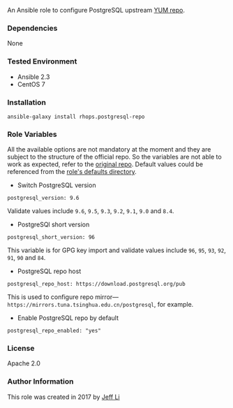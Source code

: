 An Ansible role to configure PostgreSQL upstream [YUM repo](https://download.postgresql.org/pub/repos/yum/).

### Dependencies
None

### Tested Environment
* Ansible 2.3
* CentOS 7

### Installation

```
ansible-galaxy install rhops.postgresql-repo
```

### Role Variables
All the available options are not mandatory at the moment and they are subject to the structure of the official repo. So the variables are not able to work as expected, refer to the [original repo](https://download.postgresql.org/pub/repos/yum/).
Default values could be  referenced from the [role's defaults directory](defaults/main.yml).

* Switch PostgreSQL version

```
postgresql_version: 9.6
```

Validate values include `9.6`, `9.5`, `9.3`, `9.2`, `9.1`, `9.0` and `8.4`.

* PostgreSQl short version

```
postgresql_short_version: 96
```

This variable is for GPG key import and validate values include `96`, `95`, `93`, `92`, `91`, `90` and `84`.


* PostgreSQL repo host

```
postgresql_repo_host: https://download.postgresql.org/pub
```

This is used to configure repo mirror—`https://mirrors.tuna.tsinghua.edu.cn/postgresql`, for example.


* Enable PostgreSQL repo by default

```
postgresql_repo_enabled: "yes"
```

### License
Apache 2.0

### Author Information

This role was created in 2017 by [Jeff Li](https://blog.jeffli.me)
